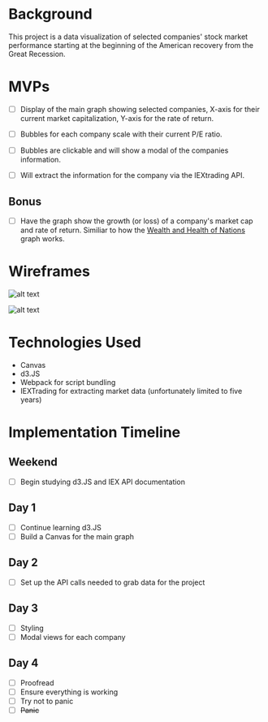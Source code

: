# Background
This project is a data visualization of selected companies' stock market performance starting at the beginning of the American recovery from the Great Recession. 

# MVPs
- [ ] Display of the main graph showing selected companies, X-axis for their current market capitalization, Y-axis for the rate of return.
- [ ] Bubbles for each company scale with their current P/E ratio.
- [ ] Bubbles are clickable and will show a modal of the companies information.
- [ ] Will extract the information for the company via the IEXtrading API.


## Bonus
- [ ] Have the graph show the growth (or loss) of a company's market cap and rate of return. Similiar to how the [Wealth and Health of Nations](https://bost.ocks.org/mike/nations/) graph works.


# Wireframes
![alt text](https://i.imgur.com/BDULgV2.png "Main graph")

![alt text](https://i.imgur.com/Fxhemg4.png "Company information")

# Technologies Used
* Canvas
* d3.JS
* Webpack for script bundling
* IEXTrading for extracting market data (unfortunately limited to five years)

# Implementation Timeline
## Weekend
- [ ] Begin studying d3.JS and IEX API documentation

## Day 1
- [ ] Continue learning d3.JS
- [ ] Build a Canvas for the main graph

## Day 2
- [ ] Set up the API calls needed to grab data for the project

## Day 3
- [ ] Styling
- [ ] Modal views for each company

## Day 4
- [ ] Proofread
- [ ] Ensure everything is working
- [ ] Try not to panic
- [ ] ~~Panic~~